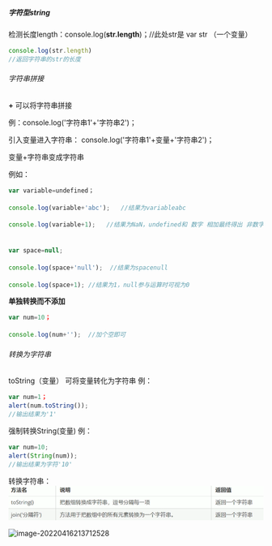 

##### 字符型string

检测长度length：console.log(**str.length**)；//此处str是 var str （一个变量）

~~~js
console.log(str.length)
//返回字符串的str的长度
~~~



###### 字符串拼接

**+** 可以将字符串拼接

例：console.log('字符串1'+'字符串2')；

引入变量进入字符串： console.log('字符串1'+变量+'字符串2')；

变量+字符串变成字符串

例如：

~~~js
var variable=undefined；

console.log(variable+'abc');   //结果为variableabc

console.log(variable+1);   //结果为NaN，undefined和 数字 相加最终得出 非数字


var space=null;

console.log(space+'null');  //结果为spacenull

console.log(space+1); //结果为1，null参与运算时可视为0
~~~



**单独转换而不添加**



~~~js
var num=10；

console.log(num+'');  //加个空即可
~~~



###### 转换为字符串

toString（变量） 可将变量转化为字符串  例： 

~~~js
var num=1； 
alert(num.toString());
//输出结果为'1'
~~~



强制转换String(变量) 例： 

~~~js
var num=10; 
alert(String(num));
//输出结果为字符'10'
~~~

转换字符串：![image-20220417155419773](../pic/image-20220417155419773.png) 

![image-20220416213712528](D:\报告\Report\pic/image-20220416213712528.png) 